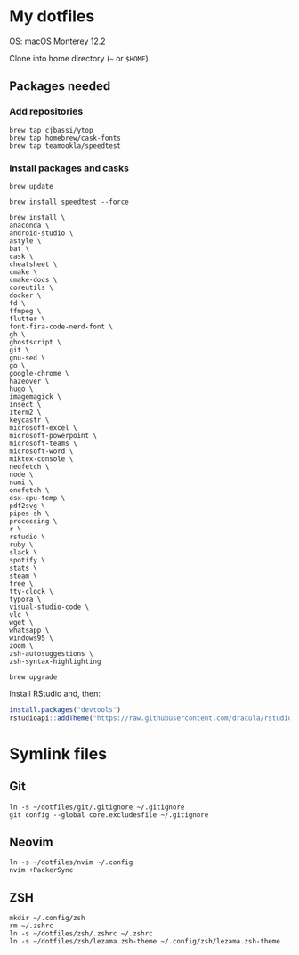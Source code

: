 # My dotfiles

OS: macOS Monterey 12.2

Clone into home directory (`~` or `$HOME`).

## Packages needed

### Add repositories

```shell
brew tap cjbassi/ytop
brew tap homebrew/cask-fonts
brew tap teamookla/speedtest
```

### Install packages and casks

```shell
brew update

brew install speedtest --force

brew install \
anaconda \
android-studio \
astyle \
bat \
cask \
cheatsheet \
cmake \
cmake-docs \
coreutils \
docker \
fd \
ffmpeg \
flutter \
font-fira-code-nerd-font \
gh \
ghostscript \
git \
gnu-sed \
go \
google-chrome \
hazeover \
hugo \
imagemagick \
insect \
iterm2 \
keycastr \
microsoft-excel \
microsoft-powerpoint \
microsoft-teams \
microsoft-word \
miktex-console \
neofetch \
node \
numi \
onefetch \
osx-cpu-temp \
pdf2svg \
pipes-sh \
processing \
r \
rstudio \
ruby \
slack \
spotify \
stats \
steam \
tree \
tty-clock \
typora \
visual-studio-code \
vlc \
wget \
whatsapp \
windows95 \
zoom \
zsh-autosuggestions \
zsh-syntax-highlighting

brew upgrade
```


Install RStudio and, then:

```R
install.packages("devtools")
rstudioapi::addTheme("https://raw.githubusercontent.com/dracula/rstudio/master/dracula.rstheme", apply = TRUE, force = TRUE)
```

# Symlink files

## Git

```shell
ln -s ~/dotfiles/git/.gitignore ~/.gitignore
git config --global core.excludesfile ~/.gitignore
```

## Neovim

```shell
ln -s ~/dotfiles/nvim ~/.config
nvim +PackerSync

```

## ZSH

```shell
mkdir ~/.config/zsh
rm ~/.zshrc
ln -s ~/dotfiles/zsh/.zshrc ~/.zshrc
ln -s ~/dotfiles/zsh/lezama.zsh-theme ~/.config/zsh/lezama.zsh-theme
```
